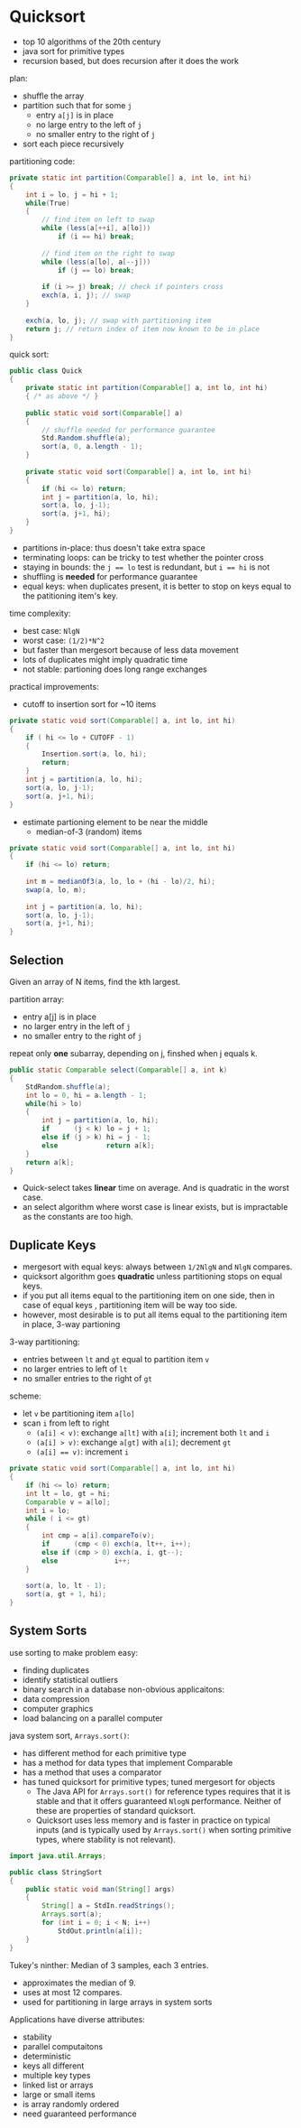 # Quicksort #

- top 10 algorithms of the 20th century
- java sort for primitive types
- recursion based, but does recursion after it does the work 

plan:
- shuffle the array
- partition such that for some `j`
    - entry `a[j]` is in place
    - no large entry to the left of `j`
    - no smaller entry to the right of `j`
- sort each piece recursively

partitioning code:
```java
private static int partition(Comparable[] a, int lo, int hi)
{
    int i = lo, j = hi + 1;
    while(True)
    {
        // find item on left to swap
        while (less(a[++i], a[lo]))
            if (i == hi) break; 
        
        // find item on the right to swap
        while (less(a[lo], a[--j]))
            if (j == lo) break;
        
        if (i >= j) break; // check if pointers cross
        exch(a, i, j); // swap
    }
    
    exch(a, lo, j); // swap with partitioning item
    return j; // return index of item now known to be in place
}
```

quick sort:
```java
public class Quick
{
    private static int partition(Comparable[] a, int lo, int hi)
    { /* as above */ }
    
    public static void sort(Comparable[] a)
    {
        // shuffle needed for performance guarantee
        Std.Random.shuffle(a);
        sort(a, 0, a.length - 1);
    }
    
    private static void sort(Comparable[] a, int lo, int hi)
    {
        if (hi <= lo) return;
        int j = partition(a, lo, hi);
        sort(a, lo, j-1);
        sort(a, j+1, hi);
    }
}
```

- partitions in-place: thus doesn't take extra space
- terminating loops: can be tricky to test whether the pointer cross
- staying in bounds: the `j == lo` test is redundant, but `i == hi` is not
- shuffling is __needed__ for performance guarantee
- equal keys: when duplicates present, it is better to stop on keys equal to the patitioning item's key. 

time complexity:
- best case: `NlgN` 
- worst case: `(1/2)*N^2`
- but faster than mergesort because of less data movement
- lots of duplicates might imply quadratic time
- not stable: partioning does long range exchanges

practical improvements:
- cutoff to insertion sort for ~10 items
```java
private static void sort(Comparable[] a, int lo, int hi)
{
    if ( hi <= lo + CUTOFF - 1)
    {
        Insertion.sort(a, lo, hi);
        return;
    }
    int j = partition(a, lo, hi);
    sort(a, lo, j-1);
    sort(a, j+1, hi);
}
```
- estimate partioning element to be near the middle
    - median-of-3 (random) items
```java
private static void sort(Comparable[] a, int lo, int hi)
{
    if (hi <= lo) return;
    
    int m = medianOf3(a, lo, lo + (hi - lo)/2, hi);
    swap(a, lo, m);
    
    int j = partition(a, lo, hi);
    sort(a, lo, j-1);
    sort(a, j+1, hi);
}
```

## Selection ##

Given an array of N items, find the kth largest. 

partition array:
- entry a[j] is in place
- no larger entry in the left of `j`
- no smaller entry to the right of `j`

repeat only __one__ subarray, depending on j, finshed when j equals k.
```java
public static Comparable select(Comparable[] a, int k)
{
    StdRandom.shuffle(a);
    int lo = 0, hi = a.length - 1;
    while(hi > lo)
    {
        int j = partition(a, lo, hi);
        if      (j < k) lo = j + 1;
        else if (j > k) hi = j - 1;
        else            return a[k];
    }
    return a[k];
}
```

- Quick-select takes __linear__ time on average. And is quadratic in the worst case.
- an select algorithm where worst case is linear exists, but is impractable as the constants are too high.

## Duplicate Keys ##

- mergesort with equal keys: always between `1/2NlgN` and `NlgN` compares.
- quicksort algorithm goes __quadratic__ unless partitioning stops on equal keys.
- if you put all items equal to the partitioning item on one side, then in case of equal keys , partitioning item will be way too side.
- however, most desirable is to put all items equal to the partitioning item in place, 3-way partioning

3-way partitioning:
- entries between `lt` and `gt` equal to partition item `v`
- no larger entries to left of `lt`
- no smaller entries to the right of `gt`

scheme:
- let `v` be partitioning item `a[lo]`
- scan `i` from left to right
    -  `(a[i] < v)`: exchange `a[lt]` with `a[i]`; increment both `lt` and `i`
    -  `(a[i] > v)`: exchange `a[gt]` with `a[i]`; decrement `gt`
    -  `(a[i] == v)`: increment `i`
```java
private static void sort(Comparable[] a, int lo, int hi)
{
    if (hi <= lo) return;
    int lt = lo, gt = hi;
    Comparable v = a[lo];
    int i = lo;
    while ( i <= gt)
    {
        int cmp = a[i].compareTo(v);
        if      (cmp < 0) exch(a, lt++, i++);
        else if (cmp > 0) exch(a, i, gt--);
        else              i++;
    }
    
    sort(a, lo, lt - 1);
    sort(a, gt + 1, hi);
}
```
## System Sorts ##

use sorting to make problem easy:
- finding duplicates
- identify statistical outliers
- binary search in a database
non-obvious applicaitons:
- data compression
- computer graphics
- load balancing on a parallel computer

java system sort, `Arrays.sort()`:
- has different method for each primitive type
- has a method for data types that implement Comparable
- has a method that uses a comparator
- has tuned quicksort for primitive types; tuned mergesort for objects
    - The Java API for `Arrays.sort()` for reference types requires that it is stable and that it offers guaranteed `NlogN` performance. Neither of these are properties of standard quicksort.
    - Quicksort uses less memory and is faster in practice on typical inputs (and is typically used by `Arrays.sort()` when sorting primitive types, where stability is not relevant).
```java
import java.util.Arrays;

public class StringSort
{
    public static void man(String[] args)
    {
        String[] a = StdIn.readStrings();
        Arrays.sort(a);
        for (int i = 0; i < N; i++)
            StdOut.println(a[i]);
    }
}
```

Tukey's ninther: Median of 3 samples, each 3 entries.
- approximates the median of 9.
- uses at most 12 compares.
- used for partitioning in large arrays in system sorts

Applications have diverse attributes:
- stability
- parallel computaitons
- deterministic
- keys all different
- multiple key types
- linked list or arrays
- large or small items
- is array randomly ordered
- need guaranteed performance
